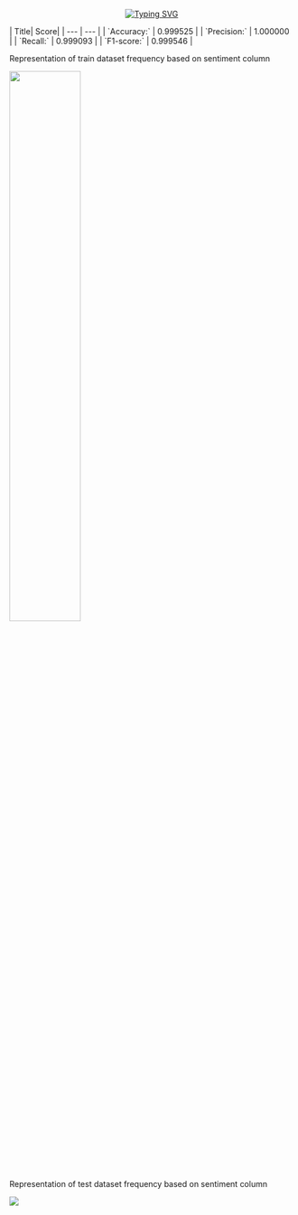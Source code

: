 <p dir='auto' align='center'><a href="https://git.io/typing-svg"><img src="https://readme-typing-svg.demolab.com?font=Fira+Code&duration=2500&pause=1000&color=F7F7E3&center=true&vCenter=true&width=435&lines=***+Sentiment+Analysis+***;!!+Using+Bag+Of+Words+technique+!!" alt="Typing SVG" /></a></p>

<div dir='auto'>
  | Title| Score|
| --- | --- |
| `Accuracy:` | 0.999525 |
| `Precision:` | 1.000000 |
| `Recall:` | 0.999093 |
| `F1-score:` | 0.999546 |
</div>


<div dir='auto' > 
  <p> Representation of train dataset frequency based on sentiment column</p>
  <img width=50% src="https://user-images.githubusercontent.com/66842328/214337144-d8a41661-1f53-4ba2-94f0-08cb0961d5f4.PNG">
 <div>
    
  <div dir='auto' > 
  <p> Representation of test dataset frequency based on sentiment column</p>
     <img src="https://user-images.githubusercontent.com/66842328/214337175-d36239a8-9f6a-4851-bf73-09d1f094f47c.PNG">
 <div>

